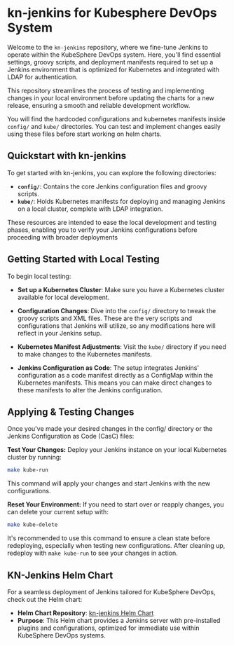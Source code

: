 # kn-jenkins for Kubesphere DevOps System

Welcome to the `kn-jenkins` repository, where we fine-tune Jenkins to operate within the KubeSphere DevOps system. Here, you'll find essential settings, groovy scripts, and deployment manifests required to set up a Jenkins environment that is optimized for Kubernetes and integrated with LDAP for authentication.

This repository streamlines the process of testing and implementing changes in your local environment before updating the charts for a new release, ensuring a smooth and reliable development workflow.

You will find the hardcoded configurations and kubernetes manifests inside `config/` and `kube/` directories. You can test and implement changes easily using these files before start working on helm charts.

## Quickstart with kn-jenkins

To get started with kn-jenkins, you can explore the following directories:

* **`config/`**: Contains the core Jenkins configuration files and groovy scripts.
* **`kube/`**: Holds Kubernetes manifests for deploying and managing Jenkins on a local cluster, complete with LDAP integration.

These resources are intended to ease the local development and testing phases, enabling you to verify your Jenkins configurations before proceeding with broader deployments

## Getting Started with Local Testing
 

To begin local testing:

* **Set up a Kubernetes Cluster**: Make sure you have a Kubernetes cluster available for local development.

* **Configuration Changes**: Dive into the `config/` directory to tweak the groovy scripts and XML files. These are the very scripts and configurations that Jenkins will utilize, so any modifications here will reflect in your Jenkins setup.

* **Kubernetes Manifest Adjustments**: Visit the `kube/` directory if you need to make changes to the Kubernetes manifests.

* **Jenkins Configuration as Code**: The setup integrates Jenkins' configuration as a code manifest directly as a ConfigMap within the Kubernetes manifests. This means you can make direct changes to these manifests to alter the Jenkins configuration.

## Applying & Testing Changes

Once you've made your desired changes in the config/ directory or the Jenkins Configuration as Code (CasC) files:

**Test Your Changes:** Deploy your Jenkins instance on your local Kubernetes cluster by running:

```bash
make kube-run
```
This command will apply your changes and start Jenkins with the new configurations.

**Reset Your Environment:** If you need to start over or reapply changes, you can delete your current setup with:

```bash
make kube-delete
```

It's recommended to use this command to ensure a clean state before redeploying, especially when testing new configurations. After cleaning up, redeploy with `make kube-run` to see your changes in action.


## KN-Jenkins Helm Chart

For a seamless deployment of Jenkins tailored for KubeSphere DevOps, check out the Helm chart:

- **Helm Chart Repository**: [kn-jenkins Helm Chart](https://mohamed-rafraf.github.io/kn-jenkins)
- **Purpose**: This Helm chart provides a Jenkins server with pre-installed plugins and configurations, optimized for immediate use within KubeSphere DevOps systems.
